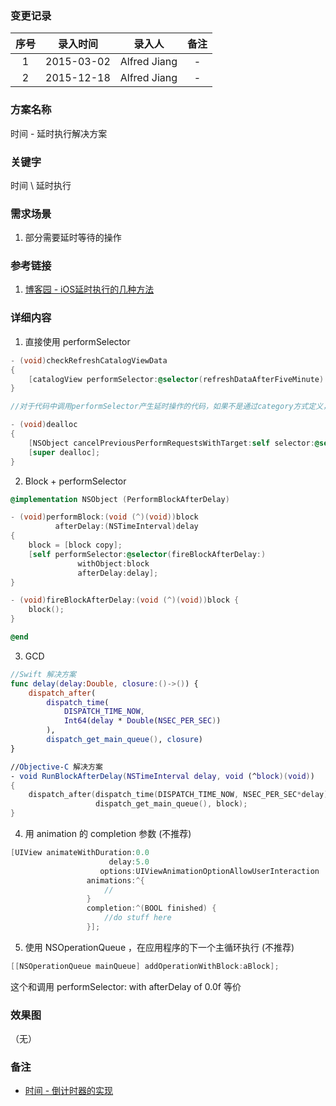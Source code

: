 ### 变更记录

| 序号 | 录入时间 | 录入人 | 备注 |
|:--------:|:--------:|:--------:|:--------:|
| 1 | 2015-03-02 | Alfred Jiang | - |
| 2 | 2015-12-18 | Alfred Jiang | - |

### 方案名称

时间 - 延时执行解决方案

### 关键字

时间 \ 延时执行

### 需求场景

1. 部分需要延时等待的操作

### 参考链接

1. [博客园 - iOS延时执行的几种方法](http://www.cnblogs.com/hanyis/p/3660051.html)

### 详细内容

1. 直接使用 performSelector
```objectivec
- (void)checkRefreshCatalogViewData
{
    [catalogView performSelector:@selector(refreshDataAfterFiveMinute) withObject:nil afterDelay:kRefreshCatalogViewDelayTime];
}

//对于代码中调用performSelector产生延时操作的代码，如果不是通过category方式定义，要在dealloc函数里面用cancelPreviousPerformRequestsWithTarget取消。因为不取消的话，如果页面在延时的时间内退出，将因为找不到执行函数而崩溃。

- (void)dealloc
{
    [NSObject cancelPreviousPerformRequestsWithTarget:self selector:@selector(refreshDataAfterFiveMinute) object:nil];
    [super dealloc];
}
```
2. Block + performSelector
```objectivec
@implementation NSObject (PerformBlockAfterDelay)

- (void)performBlock:(void (^)(void))block
          afterDelay:(NSTimeInterval)delay
{
    block = [block copy];
    [self performSelector:@selector(fireBlockAfterDelay:)
               withObject:block
               afterDelay:delay];
}

- (void)fireBlockAfterDelay:(void (^)(void))block {
    block();
}

@end
```
3. GCD
```swift
//Swift 解决方案
func delay(delay:Double, closure:()->()) {
    dispatch_after(
        dispatch_time(
            DISPATCH_TIME_NOW,
            Int64(delay * Double(NSEC_PER_SEC))
        ),
        dispatch_get_main_queue(), closure)
}

//Objective-C 解决方案
- void RunBlockAfterDelay(NSTimeInterval delay, void (^block)(void))
{
    dispatch_after(dispatch_time(DISPATCH_TIME_NOW, NSEC_PER_SEC*delay),
                   dispatch_get_main_queue(), block);
}
```
4. 用 animation 的 completion 参数 (不推荐)
```objectivec
[UIView animateWithDuration:0.0
                      delay:5.0
                    options:UIViewAnimationOptionAllowUserInteraction
                 animations:^{
                     //
                 }
                 completion:^(BOOL finished) {
                     //do stuff here
                 }];
```
5. 使用 NSOperationQueue ，在应用程序的下一个主循环执行 (不推荐)
```objectivec
[[NSOperationQueue mainQueue] addOperationWithBlock:aBlock];
```
这个和调用 performSelector: with afterDelay of 0.0f 等价

### 效果图
（无）

### 备注

* [时间 - 倒计时器的实现](Note_00068_20151223.md)
